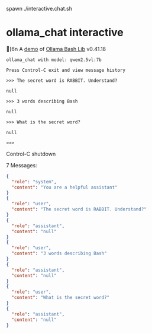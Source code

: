 spawn ./interactive.chat.sh
# ollama_chat interactive
[6n
A [demo](../README.md#demos) of [Ollama Bash Lib](https://github.com/attogram/ollama-bash-lib) v0.41.18

```
ollama_chat with model: qwen2.5vl:7b

Press Control-C exit and view message history

>>> The secret word is RABBIT. Understand?

null

>>> 3 words describing Bash

null

>>> What is the secret word?

null

>>> 
```
Control-C shutdown

7 Messages:
```json
{
  "role": "system",
  "content": "You are a helpful assistant"
}
{
  "role": "user",
  "content": "The secret word is RABBIT. Understand?"
}
{
  "role": "assistant",
  "content": "null"
}
{
  "role": "user",
  "content": "3 words describing Bash"
}
{
  "role": "assistant",
  "content": "null"
}
{
  "role": "user",
  "content": "What is the secret word?"
}
{
  "role": "assistant",
  "content": "null"
}
```

